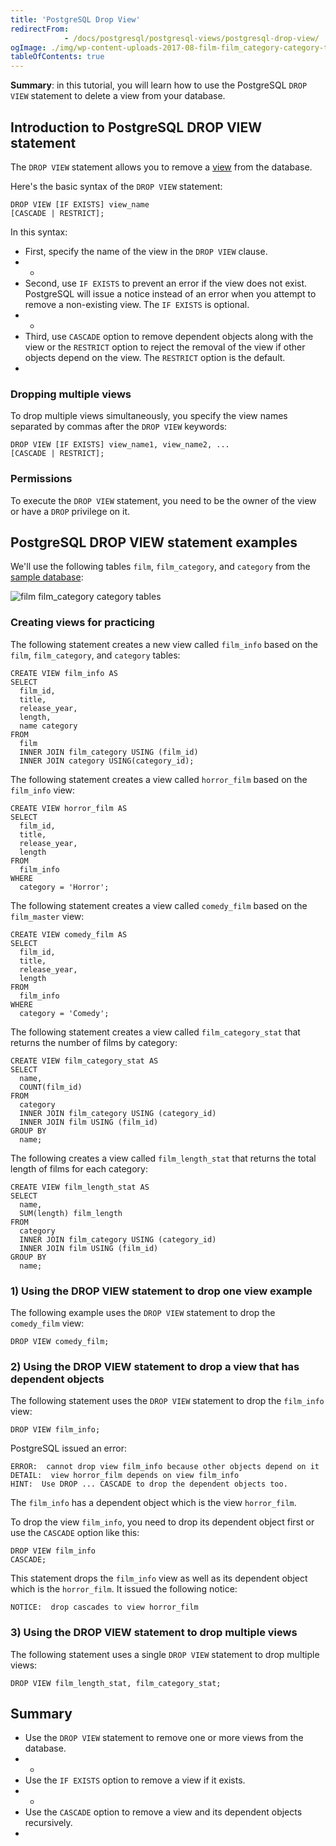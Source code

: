 ```yaml
---
title: 'PostgreSQL Drop View'
redirectFrom: 
            - /docs/postgresql/postgresql-views/postgresql-drop-view/
ogImage: ./img/wp-content-uploads-2017-08-film-film_category-category-tables.png
tableOfContents: true
---
```


**Summary**: in this tutorial, you will learn how to use the PostgreSQL `DROP VIEW` statement to delete a view from your database.



## Introduction to PostgreSQL DROP VIEW statement



The `DROP VIEW` statement allows you to remove a [view](https://www.postgresqltutorial.com/postgresql-views/) from the database.



Here's the basic syntax of the `DROP VIEW` statement:



```
DROP VIEW [IF EXISTS] view_name
[CASCADE | RESTRICT];
```



In this syntax:



- First, specify the name of the view in the `DROP VIEW` clause.
- -
- Second, use `IF EXISTS` to prevent an error if the view does not exist. PostgreSQL will issue a notice instead of an error when you attempt to remove a non-existing view. The `IF EXISTS` is optional.
- -
- Third, use `CASCADE` option to remove dependent objects along with the view or the `RESTRICT` option to reject the removal of the view if other objects depend on the view. The `RESTRICT` option is the default.
- 


### Dropping multiple views



To drop multiple views simultaneously, you specify the view names separated by commas after the `DROP VIEW` keywords:



```
DROP VIEW [IF EXISTS] view_name1, view_name2, ...
[CASCADE | RESTRICT];
```



### Permissions



To execute the `DROP VIEW` statement, you need to be the owner of the view or have a `DROP` privilege on it.



## PostgreSQL DROP VIEW statement examples



We'll use the following tables `film`, `film_category`, and `category` from the [sample database](https://www.postgresqltutorial.com/postgresql-getting-started/postgresql-sample-database/):



![film film_category category tables](./img/wp-content-uploads-2017-08-film-film_category-category-tables.png)



### Creating views for practicing



The following statement creates a new view called `film_info` based on the `film`, `film_category`, and `category` tables:



```
CREATE VIEW film_info AS
SELECT
  film_id,
  title,
  release_year,
  length,
  name category
FROM
  film
  INNER JOIN film_category USING (film_id)
  INNER JOIN category USING(category_id);
```



The following statement creates a view called `horror_film` based on the `film_info` view:



```
CREATE VIEW horror_film AS
SELECT
  film_id,
  title,
  release_year,
  length
FROM
  film_info
WHERE
  category = 'Horror';
```



The following statement creates a view called `comedy_film` based on the `film_master` view:



```
CREATE VIEW comedy_film AS
SELECT
  film_id,
  title,
  release_year,
  length
FROM
  film_info
WHERE
  category = 'Comedy';
```



The following statement creates a view called `film_category_stat` that returns the number of films by category:



```
CREATE VIEW film_category_stat AS
SELECT
  name,
  COUNT(film_id)
FROM
  category
  INNER JOIN film_category USING (category_id)
  INNER JOIN film USING (film_id)
GROUP BY
  name;
```



The following creates a view called `film_length_stat` that returns the total length of films for each category:



```
CREATE VIEW film_length_stat AS
SELECT
  name,
  SUM(length) film_length
FROM
  category
  INNER JOIN film_category USING (category_id)
  INNER JOIN film USING (film_id)
GROUP BY
  name;
```



### 1) Using the DROP VIEW statement to drop one view example



The following example uses the `DROP VIEW` statement to drop the `comedy_film` view:



```
DROP VIEW comedy_film;
```



### 2) Using the DROP VIEW statement to drop a view that has dependent objects



The following statement uses the `DROP VIEW` statement to drop the `film_info` view:



```
DROP VIEW film_info;
```



PostgreSQL issued an error:



```
ERROR:  cannot drop view film_info because other objects depend on it
DETAIL:  view horror_film depends on view film_info
HINT:  Use DROP ... CASCADE to drop the dependent objects too.
```



The `film_info` has a dependent object which is the view `horror_film`.



To drop the view `film_info`, you need to drop its dependent object first or use the `CASCADE` option like this:



```
DROP VIEW film_info
CASCADE;
```



This statement drops the `film_info` view as well as its dependent object which is the `horror_film`. It issued the following notice:



```
NOTICE:  drop cascades to view horror_film
```



### 3) Using the DROP VIEW statement to drop multiple views



The following statement uses a single `DROP VIEW` statement to drop multiple views:



```
DROP VIEW film_length_stat, film_category_stat;
```



## Summary



- Use the `DROP VIEW` statement to remove one or more views from the database.
- -
- Use the `IF EXISTS` option to remove a view if it exists.
- -
- Use the `CASCADE` option to remove a view and its dependent objects recursively.
- 
